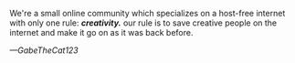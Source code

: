 We're a small online community which specializes on a host-free internet with only one rule: ***creativity.*** our rule is to save creative people on the internet and make it go on as it was back before.

*—GabeTheCat123*
